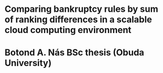 # Comparing bankruptcy rules by sum of ranking differences in a scalable cloud computing environment
# Botond A. Nás BSc thesis (Obuda University)
